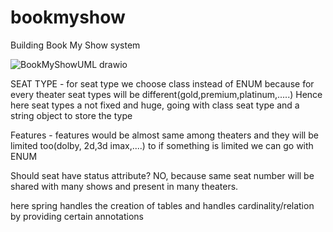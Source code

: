 # bookmyshow
Building Book My Show system

![BookMyShowUML drawio](https://github.com/yeswanthkumargurram/bookmyshow/assets/36203051/0f869d41-d9cb-442f-baac-cd2cc7c19b2d)

SEAT TYPE - for seat type we choose class instead of ENUM because for every theater seat types will be different(gold,premium,platinum,.....) Hence here seat types a not fixed and huge, going with class seat type and a string object to store the type

Features - features would be almost same among theaters and they will be limited too(dolby, 2d,3d imax,....) to if something is limited we can go with ENUM

Should seat have status attribute?
NO, because same seat number will be shared with many shows and present in many theaters.

here spring handles the creation of tables and handles cardinality/relation by providing certain annotations
